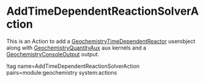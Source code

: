 # AddTimeDependentReactionSolverAction

This is an Action to add a [GeochemistryTimeDependentReactor](GeochemistryTimeDependentReactor.md) userobject along with [GeochemistryQuantityAux](GeochemistryQuantityAux.md) aux kernels and a [GeochemistryConsoleOutput](GeochemistryConsoleOutput.md) output.


!tag name=AddTimeDependentReactionSolverAction pairs=module:geochemistry system:actions
